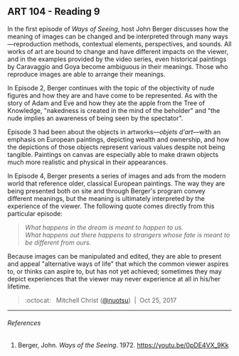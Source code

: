 ## ART 104 - Reading 9

In the first episode of _Ways of Seeing_, host John Berger discusses how the meaning of images can be changed and be interpreted through many ways—reproduction methods, contextual elements, perspectives, and sounds. All works of art are bound to change and have different impacts on the viewer, and in the examples provided by the video series, even historical paintings by Caravaggio and Goya become ambiguous in their meanings. Those who reproduce images are able to arrange their meanings.

In Episode 2, Berger continues with the topic of the objectivity of nude figures and how they are and have come to be represented. As with the story of Adam and Eve and how they ate the apple from the Tree of Knowledge, "nakedness is created in the mind of the beholder" and "the nude implies an awareness of being seen by the spectator".

Episode 3 had been about the objects in artworks—_objets d'art_—with an emphasis on European paintings, depicting wealth and ownership, and how the depictions of those objects represent various values despite not being tangible. Paintings on canvas are especially able to make drawn objects much more realistic and physical in their appearances.

In Episode 4, Berger presents a series of images and ads from the modern world that reference older, classical European paintings. The way they are being presented both on site and through Berger's program convey different meanings, but the meaning is ultimately interpreted by the experience of the viewer. The following quote comes directly from this particular episode:

> _What happens in the dream is meant to happen to us._<br>
> _What happens out there happens to strangers whose fate is meant to be different from ours._

Because images can be manipulated and edited, they are able to present and appeal "alternative ways of life" that which the common viewer aspires to, or thinks can aspire to, but has not yet achieved; sometimes they may depict experiences that the viewer may never experience at all in his/her lifetime.

> :octocat: &nbsp; Mitchell Christ ([@nuotsu](https://github.com/nuotsu)) &nbsp;|&nbsp; Oct 25, 2017

---

###### References
1. Berger, John. _Ways of the Seeing_. 1972. https://youtu.be/0pDE4VX_9Kk
